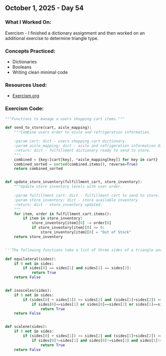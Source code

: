 ## October 1, 2025 - Day 54

### What I Worked On:  
Exercism - I finished a dictionary assignment and then worked on an additional exercise to determine triangle type. 

### Concepts Practiced:  
- Dictionaries
- Booleans
- Writing clean minimal code
         
### Resources Used:  
- [Exercism.org](https://exercism.org/tracks/python/exercises)

    
### Exercism Code: 
```python
"""Functions to manage a users shopping cart items."""

def send_to_store(cart, aisle_mapping):
    """Combine users order to aisle and refrigeration information.

    :param cart: dict - users shopping cart dictionary.
    :param aisle_mapping: dict - aisle and refrigeration information dictionary.
    :return: dict - fulfillment dictionary ready to send to store.
    """
    combined = {key:[cart[key], *aisle_mapping[key]] for key in cart}
    combined_sorted = sorted(combined.items(), reverse=True) 
    return combined_sorted


def update_store_inventory(fulfillment_cart, store_inventory):
    """Update store inventory levels with user order.

    :param fulfillment cart: dict - fulfillment cart to send to store.
    :param store_inventory: dict - store available inventory
    :return: dict - store_inventory updated.
    """
    for item, order in fulfillment_cart.items():
        if item in store_inventory:
            store_inventory[item][0] -= order[0]
            if store_inventory[item][0] <= 0:
                store_inventory[item][0] = "Out of Stock"
    return store_inventory


'''The following functions take a list of three sides of a triangle and return a Boolean indicating whether the three sides can form the type of triangle that the function is named after.'''

def equilateral(sides):
    if 0 not in sides:
        if sides[0] == sides[1] and sides[1] == sides[2]:
            return True
    return False 


def isosceles(sides):
    if 0 not in sides:
        if (sides[0] + sides[1]) >= sides[2] and (sides[1]+sides[2]) >= sides[0] and (sides[0]+sides[2]>=sides[1]):
            if sides[0]==sides[1] or sides[0]==sides[2] or sides[1]==sides[2]: 
                return True
    return False


def scalene(sides):
    if 0 not in sides:
        if (sides[0] + sides[1]) >= sides[2] and (sides[1]+sides[2]) >= sides[0] and sides[0]+sides[2]>=sides[1]:
            if sides[0]!=sides[1] and sides[0]!=sides[2] and sides[1]!=sides[2]:
                return True
    return False 

```
